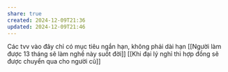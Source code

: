 ```yaml
---
share: true
created: 2024-12-09T21:36
updated: 2024-12-09T21:46
---
```

Các tvv vào đây chỉ có mục tiêu ngắn hạn, không phải dài hạn
[[Người làm được 13 tháng sẽ làm nghề này suốt đời]]
[[Khi đại lý nghỉ thì hợp đồng sẽ được chuyển qua cho người cũ]]